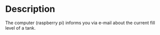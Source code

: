 # Description

The computer (raspberry pi) informs you via e-mail about the current fill level of a tank.

